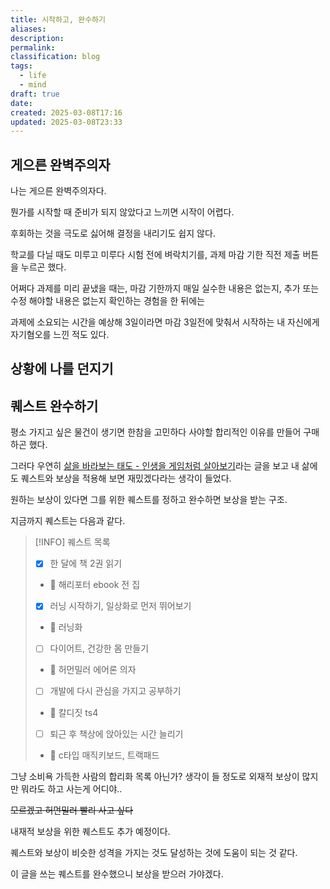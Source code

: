 ```yaml
---
title: 시작하고, 완수하기
aliases: 
description: 
permalink: 
classification: blog
tags:
  - life
  - mind
draft: true
date: 
created: 2025-03-08T17:16
updated: 2025-03-08T23:33
---
```


## 게으른 완벽주의자

나는 게으른 완벽주의자다.

뭔가를 시작할 때 준비가 되지 않았다고 느끼면 시작이 어렵다.

후회하는 것을 극도로 싫어해 결정을 내리기도 쉽지 않다.

학교를 다닐 때도 미루고 미루다 시험 전에 벼락치기를, 과제 마감 기한 직전 제출 버튼을 누르곤 했다.

어쩌다 과제를 미리 끝냈을 때는, 마감 기한까지 매일 실수한 내용은 없는지, 추가 또는 수정 해야할 내용은 없는지 확인하는 경험을 한 뒤에는

과제에 소요되는 시간을 예상해 3일이라면 마감 3일전에 맞춰서 시작하는 내 자신에게 자기혐오를 느낀 적도 있다.

## 상황에 나를 던지기

## 퀘스트 완수하기

평소 가지고 싶은 물건이 생기면 한참을 고민하다 사야할 합리적인 이유를 만들어 구매하곤 했다.

그러다 우연히 [삶을 바라보는 태도 - 인생을 게임처럼 살아보기](https://zzsza.github.io/diary/2023/12/17/live-like-a-game/)라는 글을 보고 내 삶에도 퀘스트와 보상을 적용해 보면 재밌겠다라는 생각이 들었다.

원하는 보상이 있다면 그를 위한 퀘스트를 정하고 완수하면 보상을 받는 구조.

지금까지 퀘스트는 다음과 같다.

> [!INFO] 퀘스트 목록
> - [x] 한 달에 책 2권 읽기
> - 🎁 해리포터 ebook 전 집
> - [x] 러닝 시작하기, 일상화로 먼저 뛰어보기
> - 🎁 러닝화
> - [ ] 다이어트, 건강한 몸 만들기
> - 🎁 허먼밀러 에어론 의자
> - [ ] 개발에 다시 관심을 가지고 공부하기
> - 🎁 칼디짓 ts4
> - [ ] 퇴근 후 책상에 앉아있는 시간 늘리기
> - 🎁 c타입 매직키보드, 트랙패드

그냥 소비욕 가득한 사람의 합리화 목록 아닌가? 생각이 들 정도로 외재적 보상이 많지만 뭐라도 하고 사는게 어디야..

~~모르겠고 허먼밀러 빨리 사고 싶다~~

내재적 보상을 위한 퀘스트도 추가 예정이다.

퀘스트와 보상이 비슷한 성격을 가지는 것도 달성하는 것에 도움이 되는 것 같다.

이 글을 쓰는 퀘스트를 완수했으니 보상을 받으러 가야겠다.
